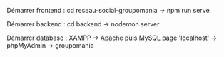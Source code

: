 Démarrer frontend :
cd reseau-social-groupomania -> npm run serve

Démarrer backend :
cd backend -> nodemon server

Démarrer database :
XAMPP -> Apache puis MySQL
page 'localhost' -> phpMyAdmin -> groupomania